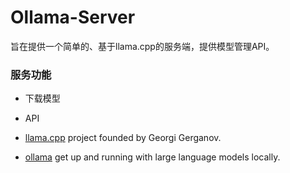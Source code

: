 # Ollama-Server

旨在提供一个简单的、基于llama.cpp的服务端，提供模型管理API。

### 服务功能

- 下载模型
- API

- [llama.cpp](https://github.com/ggerganov/llama.cpp) project founded by Georgi Gerganov.
- [ollama](https://github.com/uppercaveman/ollama-server) get up and running with large language models locally.
